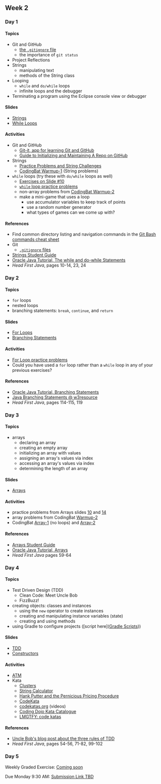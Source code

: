 ## Week 2

### Day 1

#### Topics

- Git and GitHub
    - [the `.gitignore` file](https://wecancodeit.github.io/java-resources/git/ignore/)
    - the importance of `git status`
- Project Reflections
- Strings
    - manipulating text
    - methods of the String class
- Looping
    - `while` and `do/while` loops
    - infinite loops and the debugger
- Terminating a program using the Eclipse console view or debugger

#### Slides

- [Strings](https://wecancodeit.github.io/java-slides/fundamentals/strings/)
- [While Loops](https://wecancodeit.github.io/java-slides/fundamentals/while-loops/)

#### Activities

- Git and GitHub
    - [Git-it, app for learning Git and GitHub](https://github.com/jlord/git-it-electron)
    - [Guide to Initializing and Maintaining A Repo on GitHub](https://wecancodeit.github.io/java-resources/git/managing-your-repo/)
- Strings
    - [Practice Problems and String Challenges](https://wecancodeit.github.io/java-exercises/fundamentals-practice-problems/strings/)
    - [CodingBat Warmup-1](https://codingbat.com/java/Warmup-1) (String problems)
- `while` loops (try these with `do/while` loops as well)
    - [Exercises on Slide #10](https://wecancodeit.github.io/java-slides/fundamentals/while-loops/#/10)
    - [`while` loop practice problems](https://wecancodeit.github.io/java-exercises/fundamentals-practice-problems/while-loops/)
    - non-array problems from [CodingBat Warmup-2](https://codingbat.com/java/Warmup-2)
    - make a mini-game that uses a loop
        - use accumulator variables to keep track of points
        - use a random number generator
        - what types of games can we come up with?

#### References

- Find common directory listing and navigation commands in the [Git Bash commands cheat sheet](https://wecancodeit.github.io/java-resources/bash/)
- Git
    - [`.gitignore` files](https://wecancodeit.github.io/java-resources/git/ignore/)
- [Strings Student Guide](https://wecancodeit.github.io/java-resources/fundamentals/strings/)
- [Oracle Java Tutorial, The while and do-while Statements](https://docs.oracle.com/javase/tutorial/java/nutsandbolts/while.html)
- *Head First Java*, pages 10-14, 23, 24

### Day 2

#### Topics

- `for` loops
- nested loops
- branching statements: `break`, `continue`, and `return`

#### Slides

- [For Loops](https://wecancodeit.github.io/java-slides/fundamentals/for-loops/)
- [Branching Statements](https://wecancodeit.github.io/java-slides/fundamentals/branching-statements/)

#### Activities

- [For Loop practice problems](https://wecancodeit.github.io/java-exercises/fundamentals-practice-problems/for-loops/)
- Could you have used a `for` loop rather than a `while` loop in any of your previous exercises?

#### References

- [Oracle Java Tutorial, Branching Statements](https://docs.oracle.com/javase/tutorial/java/nutsandbolts/branch.html)
- [Java Branching Statements @ w3resource](http://www.w3resource.com/java-tutorial/java-branching-statements.php)
- *Head First Java*, pages 114-115, 119

### Day 3

#### Topics

- arrays
    - declaring an array
    - creating an empty array
    - initializing an array with values
    - assigning an array's values via index
    - accessing an array's values via index
    - determining the length of an array

#### Slides

- [Arrays](https://wecancodeit.github.io/java-slides/fundamentals/arrays/)

#### Activities

- practice problems from Arrays slides [10](https://wecancodeit.github.io/java-slides/fundamentals/arrays/#/10) and [14](https://wecancodeit.github.io/java-slides/fundamentals/arrays/#/14)
- array problems from CodingBat [Warmup-2](https://codingbat.com/java/Warmup-2)
- CodingBat [Array-1](https://codingbat.com/java/Array-1) (no loops) and [Array-2](https://codingbat.com/java/Array-2)

#### References

- [Arrays Student Guide](https://wecancodeit.github.io/java-resources/fundamentals/arrays/)
- [Oracle Java Tutorial, Arrays](https://docs.oracle.com/javase/tutorial/java/nutsandbolts/arrays.html)
- *Head First Java* pages 59-64

### Day 4

#### Topics

- Test Driven Design (TDD)
    - Clean Code: Meet Uncle Bob
    - FizzBuzz!
- creating objects: classes and instances
    - using the `new` operator to create instances
    - creating and manipulating instance variables (state)
    - creating and using methods
- using Gradle to configure projects ([script here]([Gradle Scripts](https://github.com/WeCanCodeIT/gradle-scripts)))

#### Slides

- [TDD](https://wecancodeit.github.io/java-slides/testing/tdd-intro/)
- [Constructors](https://wecancodeit.github.io/java-slides/objects/constructors/)

#### Activities

- [ATM](https://wecancodeit.github.io/java-exercises/atm/)
- Kata
	- [Clusters](https://wecancodeit.github.io/kata/beginner/clusters/)
	- [String Calculator](https://wecancodeit.github.io/kata/beginner/string-calculator/)
	- [Hank Putter and the Pernicious Pricing Procedure](https://wecancodeit.github.io/kata/hank-putter/)
	- [CodeKata](http://codekata.com/)
	- [codekatas.org](http://www.codekatas.org/) (videos)
	- [Coding Dojo Kata Catalogue](http://codingdojo.org/KataCatalogue/)
	- [LMGTFY: code katas](http://lmgtfy.com/?q=code+katas)

#### References

- [Uncle Bob's blog post about the three rules of TDD](http://butunclebob.com/ArticleS.UncleBob.TheThreeRulesOfTdd)
- *Head First Java*, pages 54-56, 71-82, 99-102

### Day 5

Weekly Graded Exercise: [Coming soon](#)

Due Monday 9:30 AM: [Submission Link TBD](#)
